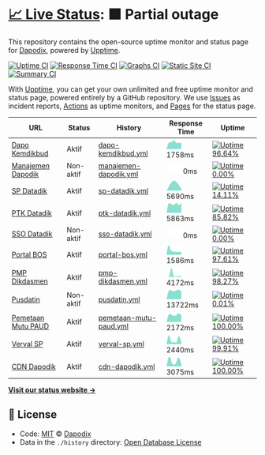 # [📈 Live Status](https://dapodix.github.io/status): <!--live status--> **🟧 Partial outage**

This repository contains the open-source uptime monitor and status page for [Dapodix](https://dapodix.github.io/status), powered by [Upptime](https://github.com/upptime/upptime).

[![Uptime CI](https://github.com/koj-co/upptime/workflows/Uptime%20CI/badge.svg)](https://github.com/koj-co/upptime/actions?query=workflow%3A%22Uptime+CI%22)
[![Response Time CI](https://github.com/koj-co/upptime/workflows/Response%20Time%20CI/badge.svg)](https://github.com/koj-co/upptime/actions?query=workflow%3A%22Response+Time+CI%22)
[![Graphs CI](https://github.com/koj-co/upptime/workflows/Graphs%20CI/badge.svg)](https://github.com/koj-co/upptime/actions?query=workflow%3A%22Graphs+CI%22)
[![Static Site CI](https://github.com/koj-co/upptime/workflows/Static%20Site%20CI/badge.svg)](https://github.com/koj-co/upptime/actions?query=workflow%3A%22Static+Site+CI%22)
[![Summary CI](https://github.com/koj-co/upptime/workflows/Summary%20CI/badge.svg)](https://github.com/koj-co/upptime/actions?query=workflow%3A%22Summary+CI%22)

With [Upptime](https://upptime.js.org), you can get your own unlimited and free uptime monitor and status page, powered entirely by a GitHub repository. We use [Issues](https://github.com/dapodix/status/issues) as incident reports, [Actions](https://github.com/dapodix/status/actions) as uptime monitors, and [Pages](https://dapodix.github.io/status) for the status page.

<!--start: status pages-->
<!-- This summary is generated by Upptime (https://github.com/upptime/upptime) -->
<!-- Do not edit this manually, your changes will be overwritten -->

| URL                                                                     | Status    | History                                                                                                   | Response Time                                                                            | Uptime                                                                                                                                                                                                                             |
| ----------------------------------------------------------------------- | --------- | --------------------------------------------------------------------------------------------------------- | ---------------------------------------------------------------------------------------- | ---------------------------------------------------------------------------------------------------------------------------------------------------------------------------------------------------------------------------------- |
| [Dapo Kemdikbud](https://dapo.kemdikbud.go.id/)                         | Aktif     | [dapo-kemdikbud.yml](https://github.com/dapodix/status/commits/master/history/dapo-kemdikbud.yml)         | <img alt="Response time graph" src="./graphs/dapo-kemdikbud.png" height="20"> 1758ms     | [![Uptime 96.64%](https://img.shields.io/endpoint?url=https%3A%2F%2Fraw.githubusercontent.com%2Fdapodix%2Fstatus%2Fmaster%2Fapi%2Fdapo-kemdikbud%2Fuptime.json)](https://dapodix.github.io/status/history/dapo-kemdikbud)          |
| [Manajemen Dapodik](https://datadik.kemdikbud.go.id/)                   | Non-aktif | [manajemen-dapodik.yml](https://github.com/dapodix/status/commits/master/history/manajemen-dapodik.yml)   | <img alt="Response time graph" src="./graphs/manajemen-dapodik.png" height="20"> 0ms     | [![Uptime 0.00%](https://img.shields.io/endpoint?url=https%3A%2F%2Fraw.githubusercontent.com%2Fdapodix%2Fstatus%2Fmaster%2Fapi%2Fmanajemen-dapodik%2Fuptime.json)](https://dapodix.github.io/status/history/manajemen-dapodik)     |
| [SP Datadik](https://sp.datadik.kemdikbud.go.id/)                       | Aktif     | [sp-datadik.yml](https://github.com/dapodix/status/commits/master/history/sp-datadik.yml)                 | <img alt="Response time graph" src="./graphs/sp-datadik.png" height="20"> 5690ms         | [![Uptime 14.11%](https://img.shields.io/endpoint?url=https%3A%2F%2Fraw.githubusercontent.com%2Fdapodix%2Fstatus%2Fmaster%2Fapi%2Fsp-datadik%2Fuptime.json)](https://dapodix.github.io/status/history/sp-datadik)                  |
| [PTK Datadik](https://ptk.datadik.kemdikbud.go.id)                      | Aktif     | [ptk-datadik.yml](https://github.com/dapodix/status/commits/master/history/ptk-datadik.yml)               | <img alt="Response time graph" src="./graphs/ptk-datadik.png" height="20"> 5863ms        | [![Uptime 85.82%](https://img.shields.io/endpoint?url=https%3A%2F%2Fraw.githubusercontent.com%2Fdapodix%2Fstatus%2Fmaster%2Fapi%2Fptk-datadik%2Fuptime.json)](https://dapodix.github.io/status/history/ptk-datadik)                |
| [SSO Datadik](https://sso.datadik.kemdikbud.go.id/)                     | Non-aktif | [sso-datadik.yml](https://github.com/dapodix/status/commits/master/history/sso-datadik.yml)               | <img alt="Response time graph" src="./graphs/sso-datadik.png" height="20"> 0ms           | [![Uptime 0.00%](https://img.shields.io/endpoint?url=https%3A%2F%2Fraw.githubusercontent.com%2Fdapodix%2Fstatus%2Fmaster%2Fapi%2Fsso-datadik%2Fuptime.json)](https://dapodix.github.io/status/history/sso-datadik)                 |
| [Portal BOS](https://bos.kemdikbud.go.id/)                              | Aktif     | [portal-bos.yml](https://github.com/dapodix/status/commits/master/history/portal-bos.yml)                 | <img alt="Response time graph" src="./graphs/portal-bos.png" height="20"> 1586ms         | [![Uptime 97.61%](https://img.shields.io/endpoint?url=https%3A%2F%2Fraw.githubusercontent.com%2Fdapodix%2Fstatus%2Fmaster%2Fapi%2Fportal-bos%2Fuptime.json)](https://dapodix.github.io/status/history/portal-bos)                  |
| [PMP Dikdasmen](http://pmp.kemdikbud.go.id/)                            | Aktif     | [pmp-dikdasmen.yml](https://github.com/dapodix/status/commits/master/history/pmp-dikdasmen.yml)           | <img alt="Response time graph" src="./graphs/pmp-dikdasmen.png" height="20"> 4172ms      | [![Uptime 98.27%](https://img.shields.io/endpoint?url=https%3A%2F%2Fraw.githubusercontent.com%2Fdapodix%2Fstatus%2Fmaster%2Fapi%2Fpmp-dikdasmen%2Fuptime.json)](https://dapodix.github.io/status/history/pmp-dikdasmen)            |
| [Pusdatin](https://pusdatin.kemdikbud.go.id/)                           | Non-aktif | [pusdatin.yml](https://github.com/dapodix/status/commits/master/history/pusdatin.yml)                     | <img alt="Response time graph" src="./graphs/pusdatin.png" height="20"> 13722ms          | [![Uptime 0.01%](https://img.shields.io/endpoint?url=https%3A%2F%2Fraw.githubusercontent.com%2Fdapodix%2Fstatus%2Fmaster%2Fapi%2Fpusdatin%2Fuptime.json)](https://dapodix.github.io/status/history/pusdatin)                       |
| [Pemetaan Mutu PAUD](https://pemetaanmutu.paud-dikmas.kemdikbud.go.id/) | Aktif     | [pemetaan-mutu-paud.yml](https://github.com/dapodix/status/commits/master/history/pemetaan-mutu-paud.yml) | <img alt="Response time graph" src="./graphs/pemetaan-mutu-paud.png" height="20"> 2172ms | [![Uptime 100.00%](https://img.shields.io/endpoint?url=https%3A%2F%2Fraw.githubusercontent.com%2Fdapodix%2Fstatus%2Fmaster%2Fapi%2Fpemetaan-mutu-paud%2Fuptime.json)](https://dapodix.github.io/status/history/pemetaan-mutu-paud) |
| [Verval SP](http://vervalsp.data.kemdikbud.go.id/)                      | Aktif     | [verval-sp.yml](https://github.com/dapodix/status/commits/master/history/verval-sp.yml)                   | <img alt="Response time graph" src="./graphs/verval-sp.png" height="20"> 2440ms          | [![Uptime 99.91%](https://img.shields.io/endpoint?url=https%3A%2F%2Fraw.githubusercontent.com%2Fdapodix%2Fstatus%2Fmaster%2Fapi%2Fverval-sp%2Fuptime.json)](https://dapodix.github.io/status/history/verval-sp)                    |
| [CDN Dapodik](https://cdn-dapodik.kemdikbud.go.id/)                     | Aktif     | [cdn-dapodik.yml](https://github.com/dapodix/status/commits/master/history/cdn-dapodik.yml)               | <img alt="Response time graph" src="./graphs/cdn-dapodik.png" height="20"> 3075ms        | [![Uptime 100.00%](https://img.shields.io/endpoint?url=https%3A%2F%2Fraw.githubusercontent.com%2Fdapodix%2Fstatus%2Fmaster%2Fapi%2Fcdn-dapodik%2Fuptime.json)](https://dapodix.github.io/status/history/cdn-dapodik)               |

<!--end: status pages-->

[**Visit our status website →**](https://dapodix.github.io/status)

## 📄 License

- Code: [MIT](./LICENSE) © [Dapodix](https://dapodix.github.io/status)
- Data in the `./history` directory: [Open Database License](https://opendatacommons.org/licenses/odbl/1-0/)
